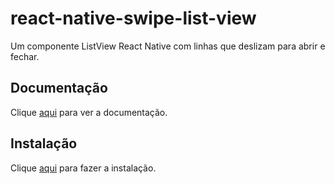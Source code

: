 # react-native-swipe-list-view

Um componente ListView React Native com linhas que deslizam para abrir e fechar.

## Documentação

Clique [aqui](https://github.com/jemise111/react-native-swipe-list-view) para ver a documentação.

## Instalação

Clique [aqui](https://www.npmjs.com/package/react-native-swipe-list-view) para fazer a instalação.